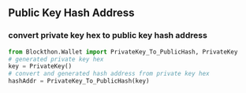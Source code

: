 ## Public Key Hash Address

### convert private key hex to public key hash address 

```python
from Blockthon.Wallet import PrivateKey_To_PublicHash, PrivateKey
# generated private key hex
key = PrivateKey()
# convert and generated hash address from private key hex
hashAddr = PrivateKey_To_PublicHash(key)
```
